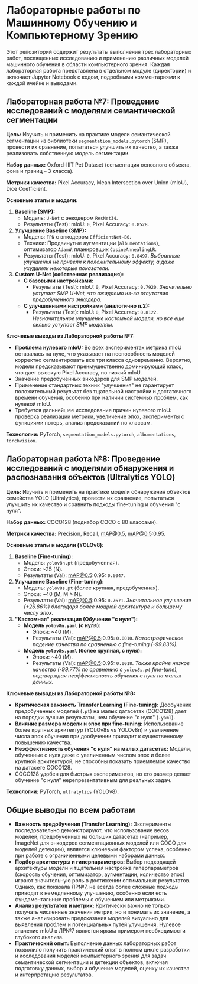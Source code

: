 # Лабораторные работы по Машинному Обучению и Компьютерному Зрению

Этот репозиторий содержит результаты выполнения трех лабораторных работ, посвященных исследованию и применению различных моделей машинного обучения в области компьютерного зрения. Каждая лабораторная работа представлена в отдельном модуле (директории) и включает Jupyter Notebook с кодом, подробными комментариями к каждой ячейке и выводами.

## Лабораторная работа №7: Проведение исследований с моделями семантической сегментации

**Цель:** Изучить и применить на практике модели семантической сегментации из библиотеки `segmentation_models.pytorch` (SMP), провести их сравнение, попытаться улучшить их качество, а также реализовать собственную модель сегментации.

**Набор данных:** Oxford-IIIT Pet Dataset (сегментация основного объекта, фона и границ – 3 класса).

**Метрики качества:** Pixel Accuracy, Mean Intersection over Union (mIoU), Dice Coefficient.

**Основные этапы и модели:**
1.  **Baseline (SMP):**
    *   Модель: `U-Net` с энкодером `ResNet34`.
    *   Результаты (Test): mIoU: `0`, Pixel Accuracy: `0.8528`.
2.  **Улучшение Baseline (SMP):**
    *   Модель: `FPN` с энкодером `EfficientNet-B0`.
    *   Техники: Продвинутые аугментации (`albumentations`), оптимизатор `AdamW`, планировщик `CosineAnnealingLR`.
    *   Результаты (Test): mIoU: `0`, Pixel Accuracy: `0.8497`. *Выбранные улучшения не привели к положительному эффекту, а даже ухудшили некоторые показатели.*
3.  **Custom U-Net (собственная реализация):**
    *   **С базовыми настройками:**
        *   Результаты (Test): mIoU: `0`, Pixel Accuracy: `0.7920`. *Значительно уступает SMP U-Net, что ожидаемо из-за отсутствия предобученного энкодера.*
    *   **С улучшенными настройками (аналогично п.2):**
        *   Результаты (Test): mIoU: `0`, Pixel Accuracy: `0.8122`. *Незначительное улучшение кастомной модели, но все еще сильно уступает SMP моделям.*

**Ключевые выводы из Лабораторной работы №7:**
*   **Проблема нулевого mIoU:** Во всех экспериментах метрика mIoU оставалась на нуле, что указывает на неспособность моделей корректно сегментировать все три класса одновременно. Вероятно, модели предсказывают преимущественно доминирующий класс, что дает высокую Pixel Accuracy, но низкий mIoU.
*   Значение предобученных энкодеров для SMP моделей.
*   Применение стандартных техник "улучшения" не гарантирует положительный результат без тщательной настройки и достаточного времени обучения, особенно при наличии системных проблем, как нулевой mIoU.
*   Требуется дальнейшее исследование причин нулевого mIoU: проверка реализации метрики, увеличение эпох, эксперименты с функциями потерь, анализ предсказаний по классам.

**Технологии:** PyTorch, `segmentation_models.pytorch`, `albumentations`, `torchvision`.

## Лабораторная работа №8: Проведение исследований с моделями обнаружения и распознавания объектов (Ultralytics YOLO)

**Цель:** Изучить и применить на практике модели обнаружения объектов семейства YOLO (Ultralytics), провести их сравнение, попытаться улучшить их качество и сравнить подходы fine-tuning и обучения "с нуля".

**Набор данных:** COCO128 (поднабор COCO с 80 классами).

**Метрики качества:** Precision, Recall, mAP@0.5, mAP@0.5:0.95.

**Основные этапы и модели (YOLOv8):**
1.  **Baseline (Fine-tuning):**
    *   Модель: `yolov8n.pt` (предобученная).
    *   Эпохи: ~25 (N).
    *   Результаты (Val): mAP@0.5:0.95: `0.6047`.
2.  **Улучшение Baseline (Fine-tuning):**
    *   Модель: `yolov8s.pt` (более крупная, предобученная).
    *   Эпохи: ~40 (M, M > N).
    *   Результаты (Val): mAP@0.5:0.95: `0.7671`. *Значительное улучшение (+26.86%) благодаря более мощной архитектуре и большему числу эпох.*
3.  **"Кастомная" реализация (Обучение "с нуля"):**
    *   **Модель `yolov8n.yaml` (с нуля):**
        *   Эпохи: ~40 (M).
        *   Результаты (Val): mAP@0.5:0.95: `0.0010`. *Катастрофическое падение качества по сравнению с fine-tuning (-99.83%).*
    *   **Модель `yolov8s.yaml` (более крупная, с нуля):**
        *   Эпохи: ~40 (M).
        *   Результаты (Val): mAP@0.5:0.95: `0.0018`. *Также крайне низкое качество (-99.77% по сравнению с `yolov8s.pt` fine-tune), подтверждая неэффективность обучения с нуля на малых данных.*

**Ключевые выводы из Лабораторной работы №8:**
*   **Критическая важность Transfer Learning (Fine-tuning):** Дообучение предобученных моделей (`.pt`) на малых датасетах (COCO128) дает на порядки лучшие результаты, чем обучение "с нуля" (`.yaml`).
*   **Влияние размера модели и эпох при fine-tuning:** Использование более крупных архитектур (YOLOv8s vs YOLOv8n) и увеличение числа эпох обучения при дообучении приводит к существенному повышению качества.
*   **Неэффективность обучения "с нуля" на малых датасетах:** Модели, обученные с нуля даже с увеличенным числом эпох и более крупной архитектурой, не способны показать приемлемое качество на датасете COCO128.
*   COCO128 удобен для быстрых экспериментов, но его размер делает обучение "с нуля" нерепрезентативным для реальных задач.

**Технологии:** PyTorch, `ultralytics` (YOLOv8).

## Общие выводы по всем работам
*   **Важность предобучения (Transfer Learning):** Эксперименты последовательно демонстрируют, что использование весов моделей, предобученных на больших датасетах (например, ImageNet для энкодеров сегментационных моделей или COCO для моделей детекции), является ключевым фактором успеха, особенно при работе с ограниченными целевыми наборами данных.
*   **Подбор архитектуры и гиперпараметров:** Выбор подходящей архитектуры модели и тщательная настройка гиперпараметров (скорость обучения, оптимизатор, аугментации, количество эпох) играют значительную роль в достижении оптимальных результатов. Однако, как показала ЛР№7, не всегда более сложные подходы приводят к немедленному улучшению, особенно если есть фундаментальные проблемы с обучением или метриками.
*   **Анализ результатов и метрик:** Критически важно не только получать численные значения метрик, но и понимать их значение, а также анализировать предсказания моделей визуально для выявления проблем и потенциальных путей улучшения. Нулевое значение mIoU в ЛР№7 является ярким примером необходимости глубокого анализа.
*   **Практический опыт:** Выполнение данных лабораторных работ позволило получить практический опыт в полном цикле разработки и исследования моделей компьютерного зрения для задач семантической сегментации и детекции объектов, включая подготовку данных, выбор и обучение моделей, оценку их качества и интерпретацию результатов.
